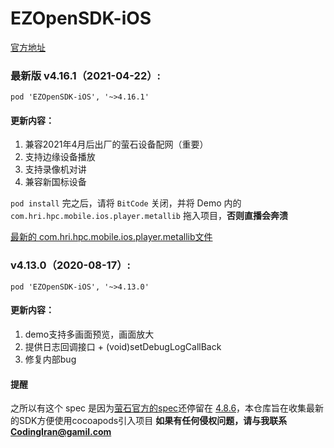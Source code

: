 EZOpenSDK-iOS
====
[官方地址](https://open.ys7.com/mobile/download.html?type=app)
### 最新版 v4.16.1（2021-04-22）:
 `pod 'EZOpenSDK-iOS', '~>4.16.1'`
#### 更新内容：
1. 兼容2021年4月后出厂的萤石设备配网（重要）
2. 支持边缘设备播放
3. 支持录像机对讲
4. 兼容新国标设备

`pod install` 完之后，请将 `BitCode` 关闭，并将 Demo 内的 `com.hri.hpc.mobile.ios.player.metallib` 拖入项目，**否则直播会奔溃**
> 
[最新的 com.hri.hpc.mobile.ios.player.metallib文件](https://github.com/codingiran/EZOpenSDK-iOS/files/6355123/com.hri.hpc.mobile.ios.player.metallib.zip)

### v4.13.0（2020-08-17）:
`pod 'EZOpenSDK-iOS', '~>4.13.0'`
#### 更新内容：
1. demo支持多画面预览，画面放大
2. 提供日志回调接口 + (void)setDebugLogCallBack
3. 修复内部bug

#### 提醒
之所以有这个 spec 是因为[萤石官方的spec](https://github.com/Hikvision-Ezviz/SDK-iOS)还停留在 [4.8.6](https://github.com/Hikvision-Ezviz/SDK-iOS.git)，本仓库旨在收集最新的SDK方便使用cocoapods引入项目
**如果有任何侵权问题，请与我联系 CodingIran@gamil.com**
